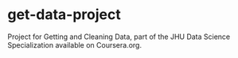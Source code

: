 # get-data-project
Project for Getting and Cleaning Data, part of the JHU Data Science Specialization available on Coursera.org.
